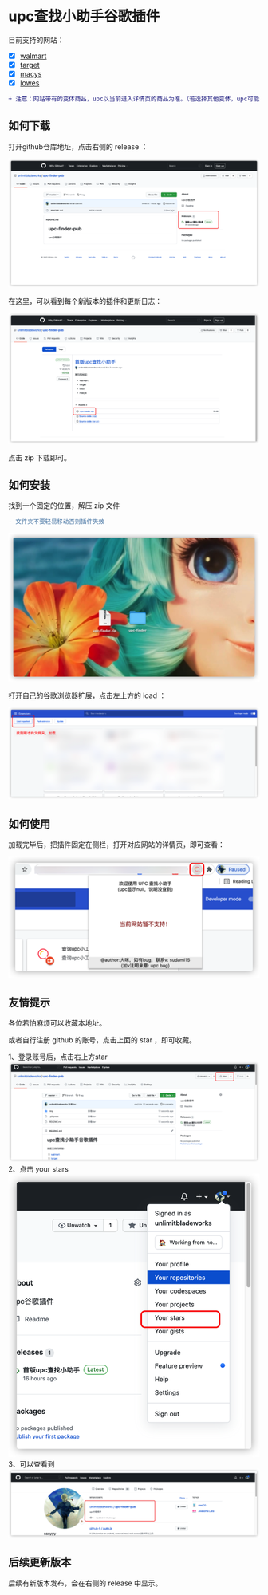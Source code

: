 # upc查找小助手谷歌插件

目前支持的网站：

- [x] [walmart](https://www.walmart.com/)
- [x] [target](https://www.target.com/)
- [x] [macys](https://www.macys.com/)
- [x] [lowes](https://www.lowes.com/)

```diff
+ 注意：网站带有的变体商品，upc以当前进入详情页的商品为准。（若选择其他变体，upc可能还是主商品，需注意）
```

## 如何下载

打开github仓库地址，点击右侧的 release ：

![如何下载1](img/1release.png)

在这里，可以看到每个新版本的插件和更新日志：

![如何下载2](img/2release.png)

点击 zip 下载即可。

## 如何安装

找到一个固定的位置，解压 zip 文件
```diff
- 文件夹不要轻易移动否则插件失效
```

![如何安装1](img/3unpack.png)

打开自己的谷歌浏览器扩展，点击左上方的 load ：

![如何安装2](img/4load.png)


## 如何使用

加载完毕后，把插件固定在侧栏，打开对应网站的详情页，即可查看：

![如何安装](img/5sccuess.png)


## 友情提示

各位若怕麻烦可以收藏本地址。

或者自行注册 github 的账号，点击上面的 star ，即可收藏。

1、登录账号后，点击右上方star
![友情提示1](img/6star.png)
2、点击 your stars
![友情提示2](img/7star.png)
3、可以查看到
![友情提示3](img/8star.png)


## 后续更新版本

后续有新版本发布，会在右侧的 release 中显示。